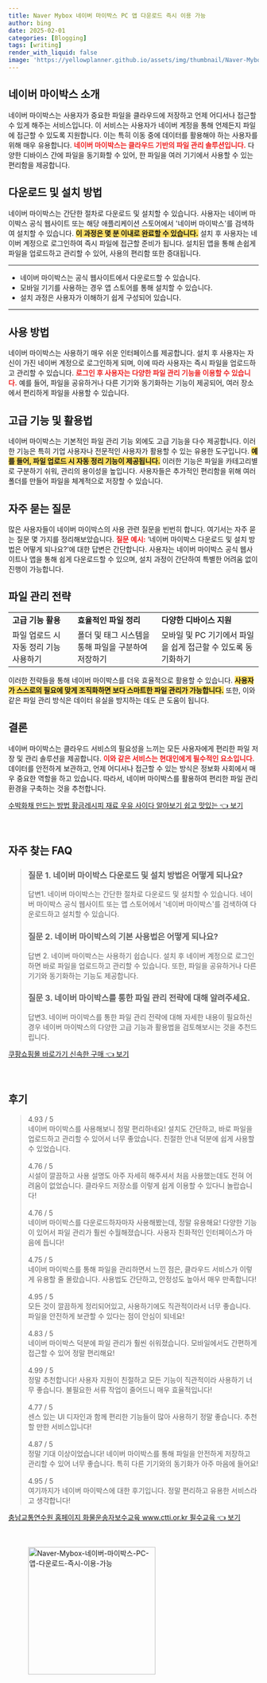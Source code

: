 ```yaml
---
title: Naver Mybox 네이버 마이박스 PC 앱 다운로드 즉시 이용 가능
author: bing
date: 2025-02-01
categories: [Blogging]
tags: [writing]
render_with_liquid: false
image: 'https://yellowplanner.github.io/assets/img/thumbnail/Naver-Mybox-네이버-마이박스-PC-앱-다운로드-즉시-이용-가능.webp'
---
```



<h2 id='네이버 마이박스 소개'>네이버 마이박스 소개</h2>

<p>네이버 마이박스는 사용자가 중요한 파일을 클라우드에 저장하고 언제 어디서나 접근할 수 있게 해주는 서비스입니다. 이 서비스는 사용자가 네이버 계정을 통해 언제든지 파일에 접근할 수 있도록 지원합니다. 이는 특히 이동 중에 데이터를 활용해야 하는 사용자를 위해 매우 유용합니다. <b><span style="color: #ee2323;">네이버 마이박스는 클라우드 기반의 파일 관리 솔루션입니다.</span></b> 다양한 디바이스 간에 파일을 동기화할 수 있어, 한 파일을 여러 기기에서 사용할 수 있는 편리함을 제공합니다. </p>

<h2 id='다운로드 및 설치 방법'>다운로드 및 설치 방법</h2>

<p>네이버 마이박스는 간단한 절차로 다운로드 및 설치할 수 있습니다. 사용자는 네이버 마이박스 공식 웹사이트 또는 해당 애플리케이션 스토어에서 '네이버 마이박스'를 검색하여 설치할 수 있습니다. <b><span style="background-color: #ffe066;">이 과정은 몇 분 이내로 완료할 수 있습니다.</span></b> 설치 후 사용자는 네이버 계정으로 로그인하여 즉시 파일에 접근할 준비가 됩니다. 설치된 앱을 통해 손쉽게 파일을 업로드하고 관리할 수 있어, 사용의 편리함 또한 증대됩니다.</p>

<hr />

<ul>
    <li>네이버 마이박스는 공식 웹사이트에서 다운로드할 수 있습니다.</li>
    <li>모바일 기기를 사용하는 경우 앱 스토어를 통해 설치할 수 있습니다.</li>
    <li>설치 과정은 사용자가 이해하기 쉽게 구성되어 있습니다.</li>
</ul>

<hr />

<h2 id='사용 방법'>사용 방법</h2>

<p>네이버 마이박스는 사용하기 매우 쉬운 인터페이스를 제공합니다. 설치 후 사용자는 자신이 가진 네이버 계정으로 로그인하게 되며, 이에 따라 사용자는 즉시 파일을 업로드하고 관리할 수 있습니다. <b><span style="color: #ee2323;">로그인 후 사용자는 다양한 파일 관리 기능을 이용할 수 있습니다.</span></b> 예를 들어, 파일을 공유하거나 다른 기기와 동기화하는 기능이 제공되어, 여러 장소에서 편리하게 파일을 사용할 수 있습니다.</p>

<h2 id='고급 기능 및 활용법'>고급 기능 및 활용법</h2>

<p>네이버 마이박스는 기본적인 파일 관리 기능 외에도 고급 기능을 다수 제공합니다. 이러한 기능은 특히 기업 사용자나 전문적인 사용자가 활용할 수 있는 유용한 도구입니다. <b><span style="background-color: #ffe066;">예를 들어, 파일 업로드 시 자동 정리 기능이 제공됩니다.</span></b> 이러한 기능은 파일을 카테고리별로 구분하기 쉬워, 관리의 용이성을 높입니다. 사용자들은 추가적인 편리함을 위해 여러 폴더를 만들어 파일을 체계적으로 저장할 수 있습니다.</p>

<h2 id='자주 묻는 질문'>자주 묻는 질문</h2>

<p>많은 사용자들이 네이버 마이박스의 사용 관련 질문을 빈번히 합니다. 여기서는 자주 묻는 질문 몇 가지를 정리해보았습니다. <b><span style="color: #ee2323;">질문 예시:</span></b> ‘네이버 마이박스 다운로드 및 설치 방법은 어떻게 되나요?’에 대한 답변은 간단합니다. 사용자는 네이버 마이박스 공식 웹사이트나 앱을 통해 쉽게 다운로드할 수 있으며, 설치 과정이 간단하여 특별한 어려움 없이 진행이 가능합니다.</p>

<h2 id='파일 관리 전략'>파일 관리 전략</h2>

<table>
    <tr>
        <td><b>고급 기능 활용</b></td>
        <td><b>효율적인 파일 정리</b></td>
        <td><b>다양한 디바이스 지원</b></td>
    </tr>
    <tr>
        <td>파일 업로드 시 자동 정리 기능 사용하기</td>
        <td>폴더 및 태그 시스템을 통해 파일을 구분하여 저장하기</td>
        <td>모바일 및 PC 기기에서 파일을 쉽게 접근할 수 있도록 동기화하기</td>
    </tr>
</table>

<p>이러한 전략들을 통해 네이버 마이박스를 더욱 효율적으로 활용할 수 있습니다. <b><span style="background-color: #ffe066;">사용자가 스스로의 필요에 맞게 조직화하면 보다 스마트한 파일 관리가 가능합니다.</span></b> 또한, 이와 같은 파일 관리 방식은 데이터 유실을 방지하는 데도 큰 도움이 됩니다.</p>

<h2 id='결론'>결론</h2>

<p>네이버 마이박스는 클라우드 서비스의 필요성을 느끼는 모든 사용자에게 편리한 파일 저장 및 관리 솔루션을 제공합니다. <b><span style="color: #ee2323;">이와 같은 서비스는 현대인에게 필수적인 요소입니다.</span></b> 데이터를 안전하게 보관하고, 언제 어디서나 접근할 수 있는 방식은 정보화 사회에서 매우 중요한 역할을 하고 있습니다. 따라서, 네이버 마이박스를 활용하여 편리한 파일 관리 환경을 구축하는 것을 추천합니다.</p>


<p><a class="click-button" title="수박화채 만드는 방법 황금레시피 재료 우유 사이다 알아보기 쉽고 맛있는" href="https://yellowplanner.github.io/posts/%EC%88%98%EB%B0%95%ED%99%94%EC%B1%84-%EB%A7%8C%EB%93%9C%EB%8A%94-%EB%B0%A9%EB%B2%95-%ED%99%A9%EA%B8%88%EB%A0%88%EC%8B%9C%ED%94%BC-%EC%9E%AC%EB%A3%8C-%EC%9A%B0%EC%9C%A0-%EC%82%AC%EC%9D%B4%EB%8B%A4-%EC%95%8C%EC%95%84%EB%B3%B4%EA%B8%B0-%EC%89%BD%EA%B3%A0-%EB%A7%9B%EC%9E%88%EB%8A%94/" rel="dofollow">수박화채 만드는 방법 황금레시피 재료 우유 사이다 알아보기 쉽고 맛있는 👈 보기</a></p><br>
<h2 id='자주_찾는_FAQ'>자주 찾는 FAQ</h2>
<div itemscope="" itemtype="https://schema.org/FAQPage"> 
<blockquote> 
<div itemscope="" itemprop="mainEntity" itemtype="https://schema.org/Question"> 
<h3 itemprop="name">질문 1. 네이버 마이박스 다운로드 및 설치 방법은 어떻게 되나요?</h3> 
<div itemscope="" itemprop="acceptedAnswer" itemtype="https://schema.org/Answer"> 
<span itemprop="text"> <p>답변1. 네이버 마이박스는 간단한 절차로 다운로드 및 설치할 수 있습니다. 네이버 마이박스 공식 웹사이트 또는 앱 스토어에서 '네이버 마이박스'를 검색하여 다운로드하고 설치할 수 있습니다.</p> </span> 
</div> 
</div> 
<div itemscope="" itemprop="mainEntity" itemtype="https://schema.org/Question"> 
<h3 itemprop="name">질문 2. 네이버 마이박스의 기본 사용법은 어떻게 되나요?</h3> 
<div itemscope="" itemprop="acceptedAnswer" itemtype="https://schema.org/Answer"> 
<span itemprop="text"> <p>답변 2. 네이버 마이박스는 사용하기 쉽습니다. 설치 후 네이버 계정으로 로그인하면 바로 파일을 업로드하고 관리할 수 있습니다. 또한, 파일을 공유하거나 다른 기기와 동기화하는 기능도 제공합니다.</p> </span> 
</div> 
</div> 
<div itemscope="" itemprop="mainEntity" itemtype="https://schema.org/Question"> 
<h3 itemprop="name">질문 3. 네이버 마이박스를 통한 파일 관리 전략에 대해 알려주세요.</h3> 
<div itemscope="" itemprop="acceptedAnswer" itemtype="https://schema.org/Answer"> 
<span itemprop="text"> <p>답변3. 네이버 마이박스를 통한 파일 관리 전략에 대해 자세한 내용이 필요하신 경우 네이버 마이박스의 다양한 고급 기능과 활용법을 검토해보시는 것을 추천드립니다.</p> </span> 
</div> 
</div> 
</blockquote> 
</div>
<p><a class="click-button" title="쿠팡쇼핑몰 바로가기 신속한 구매" href="https://yellowplanner.github.io/posts/%EC%BF%A0%ED%8C%A1%EC%87%BC%ED%95%91%EB%AA%B0-%EB%B0%94%EB%A1%9C%EA%B0%80%EA%B8%B0-%EC%8B%A0%EC%86%8D%ED%95%9C-%EA%B5%AC%EB%A7%A4/" rel="dofollow">쿠팡쇼핑몰 바로가기 신속한 구매 👈 보기</a></p><br>
<h2 id='후기'>후기</h2>
<div itemscope itemtype="https://schema.org/Product">
  <blockquote>
  <div itemprop="review" itemscope itemtype="https://schema.org/Review">
      <div itemprop="reviewRating" itemscope itemtype="https://schema.org/Rating"> <span itemprop="ratingValue">4.93</span> / <span itemprop="bestRating">5</span> </div>
      <span itemprop="reviewBody">네이버 마이박스를 사용해보니 정말 편리하네요! 설치도 간단하고, 바로 파일을 업로드하고 관리할 수 있어서 너무 좋았습니다. 친절한 안내 덕분에 쉽게 사용할 수 있었습니다.</span>
  </div>
  <br>
  <div itemprop="review" itemscope itemtype="https://schema.org/Review">
      <div itemprop="reviewRating" itemscope itemtype="https://schema.org/Rating"> <span itemprop="ratingValue">4.76</span> / <span itemprop="bestRating">5</span> </div>
      <span itemprop="reviewBody">시설이 깔끔하고 사용 설명도 아주 자세히 해주셔서 처음 사용했는데도 전혀 어려움이 없었습니다. 클라우드 저장소를 이렇게 쉽게 이용할 수 있다니 놀랍습니다!</span>
  </div>
  <br>
  <div itemprop="review" itemscope itemtype="https://schema.org/Review">
      <div itemprop="reviewRating" itemscope itemtype="https://schema.org/Rating"> <span itemprop="ratingValue">4.76</span> / <span itemprop="bestRating">5</span> </div>
      <span itemprop="reviewBody">네이버 마이박스를 다운로드하자마자 사용해봤는데, 정말 유용해요! 다양한 기능이 있어서 파일 관리가 훨씬 수월해졌습니다. 사용자 친화적인 인터페이스가 마음에 듭니다!</span>
  </div>
  <br>
  <div itemprop="review" itemscope itemtype="https://schema.org/Review">
      <div itemprop="reviewRating" itemscope itemtype="https://schema.org/Rating"> <span itemprop="ratingValue">4.75</span> / <span itemprop="bestRating">5</span> </div>
      <span itemprop="reviewBody">네이버 마이박스를 통해 파일을 관리하면서 느낀 점은, 클라우드 서비스가 이렇게 유용할 줄 몰랐습니다. 사용법도 간단하고, 안정성도 높아서 매우 만족합니다!</span>
  </div>
  <br>
  <div itemprop="review" itemscope itemtype="https://schema.org/Review">
      <div itemprop="reviewRating" itemscope itemtype="https://schema.org/Rating"> <span itemprop="ratingValue">4.95</span> / <span itemprop="bestRating">5</span> </div>
      <span itemprop="reviewBody">모든 것이 깔끔하게 정리되어있고, 사용하기에도 직관적이라서 너무 좋습니다. 파일을 안전하게 보관할 수 있다는 점이 안심이 되네요!</span>
  </div>
  <br>
  <div itemprop="review" itemscope itemtype="https://schema.org/Review">
      <div itemprop="reviewRating" itemscope itemtype="https://schema.org/Rating"> <span itemprop="ratingValue">4.83</span> / <span itemprop="bestRating">5</span> </div>
      <span itemprop="reviewBody">네이버 마이박스 덕분에 파일 관리가 훨씬 쉬워졌습니다. 모바일에서도 간편하게 접근할 수 있어 정말 편리해요!</span>
  </div>
  <br>
  <div itemprop="review" itemscope itemtype="https://schema.org/Review">
      <div itemprop="reviewRating" itemscope itemtype="https://schema.org/Rating"> <span itemprop="ratingValue">4.99</span> / <span itemprop="bestRating">5</span> </div>
      <span itemprop="reviewBody">정말 추천합니다! 사용자 지원이 친절하고 모든 기능이 직관적이라 사용하기 너무 좋습니다. 불필요한 서류 작업이 줄어드니 매우 효율적입니다!</span>
  </div>
  <br>
  <div itemprop="review" itemscope itemtype="https://schema.org/Review">
      <div itemprop="reviewRating" itemscope itemtype="https://schema.org/Rating"> <span itemprop="ratingValue">4.77</span> / <span itemprop="bestRating">5</span> </div>
      <span itemprop="reviewBody">센스 있는 UI 디자인과 함께 편리한 기능들이 많아 사용하기 정말 좋습니다. 추천할 만한 서비스입니다!</span>
  </div>
  <br>
  <div itemprop="review" itemscope itemtype="https://schema.org/Review">
      <div itemprop="reviewRating" itemscope itemtype="https://schema.org/Rating"> <span itemprop="ratingValue">4.87</span> / <span itemprop="bestRating">5</span> </div>
      <span itemprop="reviewBody">정말 기대 이상이었습니다! 네이버 마이박스를 통해 파일을 안전하게 저장하고 관리할 수 있어 너무 좋습니다. 특히 다른 기기와의 동기화가 아주 마음에 들어요!</span>
  </div>
  <br>
  <div itemprop="review" itemscope itemtype="https://schema.org/Review">
      <div itemprop="reviewRating" itemscope itemtype="https://schema.org/Rating"> <span itemprop="ratingValue">4.95</span> / <span itemprop="bestRating">5</span> </div>
      <span itemprop="reviewBody">여기까지가 네이버 마이박스에 대한 후기입니다. 정말 편리하고 유용한 서비스라고 생각합니다!</span>
  </div>
  </blockquote>
</div>
<p><a class="click-button" title="충남교통연수원 홈페이지 화물운송자보수교육 www.ctti.or.kr 필수교육" href="https://yellowplanner.github.io/posts/%EC%B6%A9%EB%82%A8%EA%B5%90%ED%86%B5%EC%97%B0%EC%88%98%EC%9B%90-%ED%99%88%ED%8E%98%EC%9D%B4%EC%A7%80-%ED%99%94%EB%AC%BC%EC%9A%B4%EC%86%A1%EC%9E%90%EB%B3%B4%EC%88%98%EA%B5%90%EC%9C%A1-www.ctti.or.kr-%ED%95%84%EC%88%98%EA%B5%90%EC%9C%A1/" rel="dofollow">충남교통연수원 홈페이지 화물운송자보수교육 www.ctti.or.kr 필수교육 👈 보기</a></p><br>
<figure class="image"><img src="https://yellowplanner.github.io/assets/img/thumbnail/Naver-Mybox-네이버-마이박스-PC-앱-다운로드-즉시-이용-가능.webp" alt="Naver-Mybox-네이버-마이박스-PC-앱-다운로드-즉시-이용-가능" width="256" height="256"></figure>
